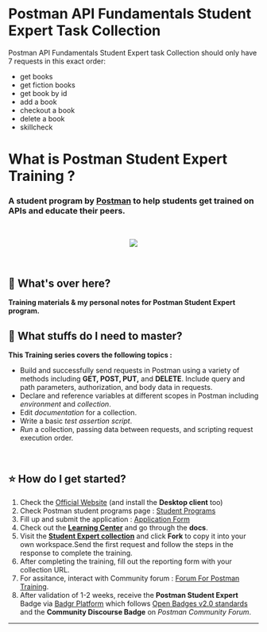 # Postman API Fundamentals Student Expert Task Collection
Postman API Fundamentals Student Expert task Collection should only have 7 requests in this exact order:

- get books
- get fiction books
- get book by id
- add a book
- checkout a book
- delete a book
- skillcheck

# What is Postman Student Expert Training ?

### A student program by [Postman](https://www.postman.com/) to help students get trained on APIs and educate their peers.

<br>

<p align="center">
  <img src="https://blog.postman.com/wp-content/uploads/2021/01/student-program-hero.png">
</p>

<br>



## :scroll: What's over here?

**Training materials &amp; my personal notes for **Postman Student Expert** program.**

## :scroll: What stuffs do I need to master?

**This Training series covers the following topics :**

- Build and successfully send requests in Postman using a variety of methods including **GET, POST, PUT,** and **DELETE**. Include query and path parameters, authorization, and body data in requests.
- Declare and reference variables at different scopes in Postman including _environment_ and _collection_.
- Edit _documentation_ for a collection.
- Write a basic _test assertion script_.
- _Run_ a collection, passing data between requests, and scripting request execution order.

<br>

## :star: How do I get started?

1. Check the [Official Website](https://www.postman.com/) (and install the **Desktop client** too) <br>
1. Check Postman student programs page : [Student Programs](https://www.postman.com/company/student-program/) <br>
1. Fill up and submit the application : [Application Form](https://docs.google.com/forms/d/e/1FAIpQLSeXYUXbptNSve8dzquJzV6O3PtfWaSqx-Y1BjemYoM9m9168A/viewform) <br>
1. Check out the [**Learning Center**](https://learning.postman.com/) and go through the **docs**.
1. Visit the [**Student Expert collection**](https://bit.ly/student-workspace) and click **Fork** to copy it into your own workspace.Send the first request and follow the steps in the response to complete the training.
1. After completing the training, fill out the reporting form with your collection URL.
1. For assitance, interact with Community forum : [Forum For Postman Training](https://community.postman.com/c/training/38).
1. After validation of 1-2 weeks, receive the **Postman Student Expert** Badge via [Badgr Platform](https://info.badgr.com/) which follows [Open Badges v2.0 standards](https://www.imsglobal.org/activity/digital-badges) and the **Community Discourse Badge** on _Postman Community Forum_.

---

